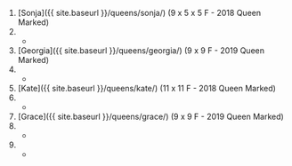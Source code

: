 1. [Sonja]({{ site.baseurl }}/queens/sonja/) (9 x 5 x 5 F - 2018 Queen Marked)
1. -
1. [Georgia]({{ site.baseurl }}/queens/georgia/) (9 x 9 F - 2019 Queen Marked)
1. -
1. [Kate]({{ site.baseurl }}/queens/kate/) (11 x 11 F - 2018 Queen Marked)
1. -
1. [Grace]({{ site.baseurl }}/queens/grace/) (9 x 9 F - 2019 Queen Marked)
1. -
1. -